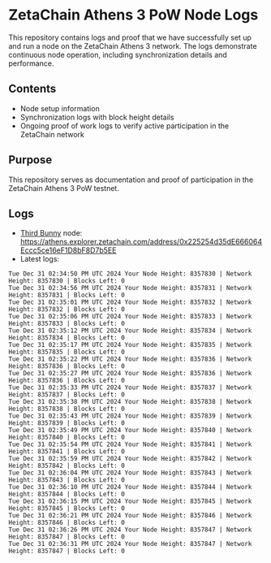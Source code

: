# ZetaChain Athens 3 PoW Node Logs
This repository contains logs and proof that we have successfully set up and run a node on the ZetaChain Athens 3 network. The logs demonstrate continuous node operation, including synchronization details and performance.

## Contents
- Node setup information
- Synchronization logs with block height details
- Ongoing proof of work logs to verify active participation in the ZetaChain network

## Purpose
This repository serves as documentation and proof of participation in the ZetaChain Athens 3 PoW testnet.

## Logs

- [Third Bunny](https://thirdbunny.xyz/) node: https://athens.explorer.zetachain.com/address/0x225254d35dE666064Eccc5ce16eF1D8bF8D7b5EE
- Latest logs:
```
Tue Dec 31 02:34:50 PM UTC 2024 Your Node Height: 8357830 | Network Height: 8357830 | Blocks Left: 0
Tue Dec 31 02:34:56 PM UTC 2024 Your Node Height: 8357831 | Network Height: 8357831 | Blocks Left: 0
Tue Dec 31 02:35:01 PM UTC 2024 Your Node Height: 8357832 | Network Height: 8357832 | Blocks Left: 0
Tue Dec 31 02:35:06 PM UTC 2024 Your Node Height: 8357833 | Network Height: 8357833 | Blocks Left: 0
Tue Dec 31 02:35:12 PM UTC 2024 Your Node Height: 8357834 | Network Height: 8357834 | Blocks Left: 0
Tue Dec 31 02:35:17 PM UTC 2024 Your Node Height: 8357835 | Network Height: 8357835 | Blocks Left: 0
Tue Dec 31 02:35:22 PM UTC 2024 Your Node Height: 8357836 | Network Height: 8357836 | Blocks Left: 0
Tue Dec 31 02:35:27 PM UTC 2024 Your Node Height: 8357836 | Network Height: 8357836 | Blocks Left: 0
Tue Dec 31 02:35:33 PM UTC 2024 Your Node Height: 8357837 | Network Height: 8357837 | Blocks Left: 0
Tue Dec 31 02:35:38 PM UTC 2024 Your Node Height: 8357838 | Network Height: 8357838 | Blocks Left: 0
Tue Dec 31 02:35:43 PM UTC 2024 Your Node Height: 8357839 | Network Height: 8357839 | Blocks Left: 0
Tue Dec 31 02:35:49 PM UTC 2024 Your Node Height: 8357840 | Network Height: 8357840 | Blocks Left: 0
Tue Dec 31 02:35:54 PM UTC 2024 Your Node Height: 8357841 | Network Height: 8357841 | Blocks Left: 0
Tue Dec 31 02:35:59 PM UTC 2024 Your Node Height: 8357842 | Network Height: 8357842 | Blocks Left: 0
Tue Dec 31 02:36:04 PM UTC 2024 Your Node Height: 8357843 | Network Height: 8357843 | Blocks Left: 0
Tue Dec 31 02:36:10 PM UTC 2024 Your Node Height: 8357844 | Network Height: 8357844 | Blocks Left: 0
Tue Dec 31 02:36:15 PM UTC 2024 Your Node Height: 8357845 | Network Height: 8357845 | Blocks Left: 0
Tue Dec 31 02:36:21 PM UTC 2024 Your Node Height: 8357846 | Network Height: 8357846 | Blocks Left: 0
Tue Dec 31 02:36:26 PM UTC 2024 Your Node Height: 8357847 | Network Height: 8357847 | Blocks Left: 0
Tue Dec 31 02:36:31 PM UTC 2024 Your Node Height: 8357847 | Network Height: 8357847 | Blocks Left: 0
```
